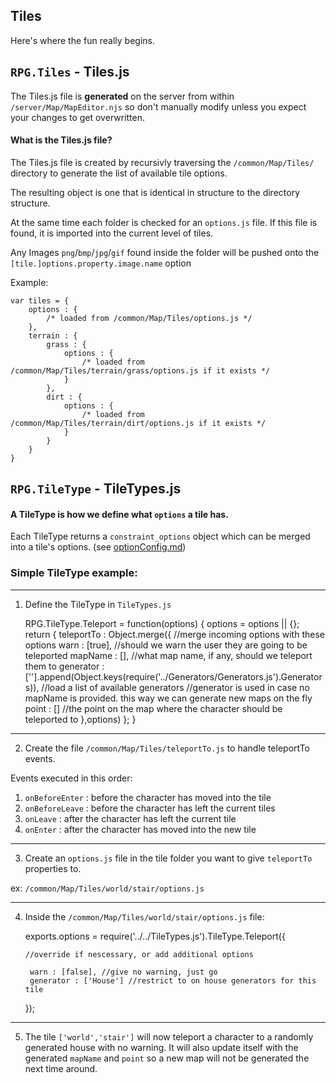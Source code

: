 Tiles
---

Here's where the fun really begins.

## `RPG.Tiles` - Tiles.js

The Tiles.js file is **generated** on the server from within `/server/Map/MapEditor.njs` so don't manually modify unless you expect your changes to get overwritten.

#### What is the Tiles.js file?

The Tiles.js file is created by recursivly traversing the `/common/Map/Tiles/` directory to generate the list of available tile options.

The resulting object is one that is identical in structure to the directory structure.

At the same time each folder is checked for an `options.js` file. If this file is found, it is imported into the current level of tiles.

Any Images `png`/`bmp`/`jpg`/`gif` found inside the folder will be pushed onto the `[tile.]options.property.image.name` option

Example:

    var tiles = {
        options : {
            /* loaded from /common/Map/Tiles/options.js */
        },
        terrain : {
            grass : {
                options : {
                    /* loaded from /common/Map/Tiles/terrain/grass/options.js if it exists */
                }
            },
            dirt : {
                options : {
                    /* loaded from /common/Map/Tiles/terrain/dirt/options.js if it exists */
                }
            }
        }
    }


## `RPG.TileType` - TileTypes.js

#### A TileType is how we define what `options` a tile has.

Each TileType returns a `constraint_options` object which can be merged into a tile's options. (see [optionConfig.md](https://github.com/Probed/RPG/tree/master/common/optionsConfig.md))

### Simple TileType example:

---
1. Define the TileType in `TileTypes.js`

    RPG.TileType.Teleport = function(options) {
        options = options || {};
        return {
            teleportTo : Object.merge({ //merge incoming options with these options
                warn : [true], //should we warn the user they are going to be teleported
                mapName : [],  //what map name, if any, should we teleport them to
                generator : [''].append(Object.keys(require('../Generators/Generators.js').Generators)), //load a list of available generators
                               //generator is used in case no mapName is provided. this way we can generate new maps on the fly
                point : []     //the point on the map where the character should be teleported to
            },options)
        };
    }

---
2. Create the file `/common/Map/Tiles/teleportTo.js` to handle teleportTo events.

Events executed in this order:

1. `onBeforeEnter` : before the character has moved into the tile
2. `onBeforeLeave` : before the character has left the current tiles
3. `onLeave`       : after the character has left the current tile
4. `onEnter`       : after the character has moved into the new tile

---
3. Create an `options.js` file in the tile folder you want to give `teleportTo` properties to.

 ex: `/common/Map/Tiles/world/stair/options.js`

---
4. Inside the `/common/Map/Tiles/world/stair/options.js` file:

    exports.options = require('../../TileTypes.js').TileType.Teleport({

       //override if nescessary, or add additional options

        warn : [false], //give no warning, just go
        generator : ['House'] //restrict to on house generators for this tile

    });

---
5. The tile `['world','stair']` will now teleport a character to a randomly generated house with no warning. It will also update itself with the generated `mapName` and `point` so a new map will not be generated the next time around.